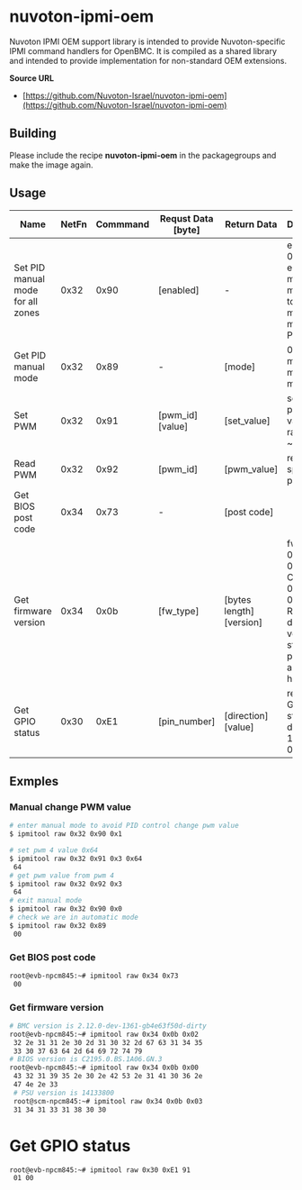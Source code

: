# nuvoton-ipmi-oem

Nuvoton IPMI OEM support library is intended to provide Nuvoton-specific IPMI command handlers for OpenBMC.
It is compiled as a shared library and intended to provide implementation for non-standard OEM extensions.

**Source URL**
* [https://github.com/Nuvoton-Israel/nuvoton-ipmi-oem](https://github.com/Nuvoton-Israel/nuvoton-ipmi-oem)

## Building

Please include the recipe **nuvoton-ipmi-oem** in the packagegroups and make the image again.

## Usage


|Name  | NetFn | Commmand | Requst Data [byte]|  Return Data| Description |
|------|---|---|---------|-----------|----------------|
| Set PID manual mode for all zones | 0x32| 0x90| [enabled]| - | enabled set 0x01 to enter manaul mode; 0x0 to exit manual mode for all PID zones|
| Get PID manual mode |0x32| 0x89| - |[mode]| 0:automatic mode, 1: manual mode|
| Set PWM |0x32| 0x91| [pwm_id] [value] | [set_value]| set specific pwm with value in range: 0x0 ~ 0x64|
| Read PWM |0x32| 0x92| [pwm_id] |[pwm_value]| read specific pwm value|
| Get BIOS post code| 0x34 | 0x73 | - | [post code]||
| Get firmware version | 0x34 | 0x0b | [fw_type] | [bytes length] [version] | fw_type:<br> 00h - BIOS<br>01h - CPLD<br>02h - BMC<br>03h - PSU<br/>Return data: version string presented as ASCII hex |
| Get GPIO status| 0x30 | 0xE1 | [pin_number] | [direction] [value]| return valid GPIO pin status, direction: 1=output, 0=input|

## Exmples
### Manual change PWM value
```bash
# enter manual mode to avoid PID control change pwm value
$ ipmitool raw 0x32 0x90 0x1

# set pwm 4 value 0x64
$ ipmitool raw 0x32 0x91 0x3 0x64
 64
# get pwm value from pwm 4
$ ipmitool raw 0x32 0x92 0x3
 64
# exit manual mode
$ ipmitool raw 0x32 0x90 0x0
# check we are in automatic mode
$ ipmitool raw 0x32 0x89
 00
```

### Get BIOS post code
```bash
root@evb-npcm845:~# ipmitool raw 0x34 0x73
 00

```

### Get firmware version
```bash
# BMC version is 2.12.0-dev-1361-gb4e63f50d-dirty
root@evb-npcm845:~# ipmitool raw 0x34 0x0b 0x02
 32 2e 31 31 2e 30 2d 31 30 32 2d 67 63 31 34 35
 33 30 37 63 64 2d 64 69 72 74 79
# BIOS version is C2195.0.BS.1A06.GN.3
root@evb-npcm845:~# ipmitool raw 0x34 0x0b 0x00
 43 32 31 39 35 2e 30 2e 42 53 2e 31 41 30 36 2e
 47 4e 2e 33
 # PSU version is 14133800
 root@scm-npcm845:~# ipmitool raw 0x34 0x0b 0x03
 31 34 31 33 31 38 30 30
```

# Get GPIO status
```bash
root@evb-npcm845:~# ipmitool raw 0x30 0xE1 91
 01 00
```
